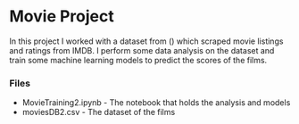 # Movie Project
 
In this project I worked with a dataset from () which scraped movie listings and ratings from IMDB. I perform some data analysis on the dataset and train some machine learning models to predict the scores of the films.

### Files
* MovieTraining2.ipynb - The notebook that holds the analysis and models
* moviesDB2.csv - The dataset of the films
